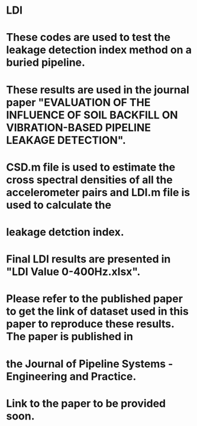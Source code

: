 # LDI
# These codes are used to test the leakage detection index method on a buried pipeline. 
# These results are used in the journal paper "EVALUATION OF THE INFLUENCE OF SOIL BACKFILL ON VIBRATION-BASED PIPELINE LEAKAGE DETECTION". 
# CSD.m file is used to estimate the cross spectral densities of all the accelerometer pairs and LDI.m file is used to calculate the 
# leakage detction index. 
# Final LDI results are presented in "LDI Value 0-400Hz.xlsx". 
# Please refer to the published paper to get the link of dataset used in this paper to reproduce these results. The paper is published in 
# the Journal of Pipeline Systems - Engineering and Practice. 
# Link to the paper to be provided soon. 
